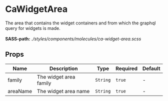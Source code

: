 # CaWidgetArea

The area that contains the widget containers and from which the graphql query for widgets is made.<br><br> **SASS-path:** _./styles/components/molecules/ca-widget-area.scss_

## Props

<!-- @vuese:CaWidgetArea:props:start -->
|Name|Description|Type|Required|Default|
|---|---|---|---|---|
|family|The widget area family|`String`|`true`|-|
|areaName|The widget area name|`String`|`true`|-|

<!-- @vuese:CaWidgetArea:props:end -->


